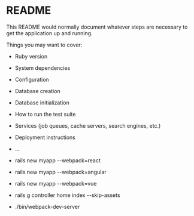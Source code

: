 # README

This README would normally document whatever steps are necessary to get the
application up and running.

Things you may want to cover:

* Ruby version

* System dependencies

* Configuration

* Database creation

* Database initialization

* How to run the test suite

* Services (job queues, cache servers, search engines, etc.)

* Deployment instructions

* ...






* rails new myapp --webpack=react
* rails new myapp --webpack=angular
* rails new myapp --webpack=vue
* rails g controller home index --skip-assets
* ./bin/webpack-dev-server








